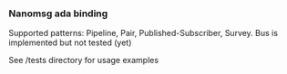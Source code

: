 ### Nanomsg ada binding
Supported patterns: Pipeline, Pair, Published-Subscriber, Survey. Bus is implemented but not tested (yet)

See /tests directory for usage examples